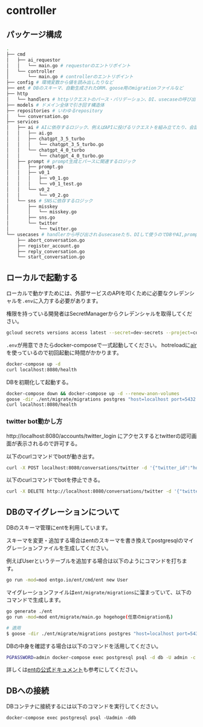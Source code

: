 # controller

## パッケージ構成

```sh
.
├── cmd
│   ├── ai_requestor
│   │   └── main.go # requestorのエントリポイント
│   └── controller
│       └── main.go # controllerのエントリポイント
├── config # 環境変数から値を読み出したりなど
├── ent # DBのスキーマ、自動生成されたORM、goose用のmigrationファイルなど
├── http
│   └── handlers # httpリクエストのパース・バリデーション、DI、usecaseの呼び出しを行う
├── models # ドメイン全体で引き回す構造体
├── repositories # いわゆるrepository
│   └── conversation.go
├── services
│   ├── ai # AIに依存するロジック、例えばAPIに投げるリクエストを組み立てたり、会話履歴をDBに保存するなど
│   │   ├── ai.go
│   │   ├── chatgpt_3_5_turbo
│   │   │   └── chatgpt_3_5_turbo.go
│   │   └── chatgpt_4_0_turbo
│   │       └── chatgpt_4_0_turbo.go
│   ├── prompt # prompt生成とパースに関連するロジック
│   │   ├── prompt.go
│   │   ├── v0_1
│   │   │   ├── v0_1.go
│   │   │   └── v0_1_test.go
│   │   └── v0_2
│   │       └── v0_2.go
│   └── sns # SNSに依存するロジック
│       ├── misskey
│       │   └── misskey.go
│       ├── sns.go
│       └── twitter
│           └── twitter.go
└── usecases # handlerから呼び出されるusecaseたち、DIして使うのでDBやAI,prompt,sns実装についての知識を一切持たない
    ├── abort_conversation.go
    ├── register_account.go
    ├── reply_conversation.go
    └── start_conversation.go
```

## ローカルで起動する

ローカルで動かすためには、外部サービスのAPIを叩くために必要なクレデンシャルを`.env`に入力する必要があります。

権限を持っている開発者はSecretManagerからクレデンシャルを取得してください。

```sh
gcloud secrets versions access latest --secret=dev-secrets --project=conversational-ai-sns-bot > .env
```

`.env`が用意できたらdocker-composeで一式起動してください。
hotreloadに[air](https://github.com/cosmtrek/air)を使っているので初回起動に時間がかかります。

```sh
docker-compose up -d
curl localhost:8080/health
```

DBを初期化して起動する。

```sh
docker-compose down && docker-compose up -d --renew-anon-volumes
goose -dir ./ent/migrate/migrations postgres "host=localhost port=5432 user=admin password=admin dbname=db sslmode=disable" up # tableを初期化
curl localhost:8080/health
```

### twitter bot動かし方

http://localhost:8080/accounts/twitter_login にアクセスするとtwitterの認可画面が表示されるので許可する。

以下のcurlコマンドでbotが動き出す。

```sh
curl -X POST localhost:8080/conversations/twitter -d '{"twitter_id":"hoge","ai_model":"gpt-3.5-turbo","cmd_version":"v0.1"}'
```

以下のcurlコマンドでbotを停止できる。

```sh
curl -X DELETE http://localhost:8080/conversations/twitter -d '{"twitter_id":"hoge"}'
```



## DBのマイグレーションについて

DBのスキーマ管理にentを利用しています。

スキーマを変更・追加する場合はentのスキーマを書き換えてpostgresqlのマイグレーションファイルを生成してください。

例えばUserというテーブルを追加する場合は以下のようにコマンドを打ちます。
```sh
go run -mod=mod entgo.io/ent/cmd/ent new User
```

マイグレーションファイルは`ent/migrate/migrations`に溜まっていて、以下のコマンドで生成します。
```sh
go generate ./ent
go run -mod=mod ent/migrate/main.go hogehoge(任意のmigration名)

# 適用
$ goose -dir ./ent/migrate/migrations postgres "host=localhost port=5432 user=admin password=admin dbname=db sslmode=disable" up
```

DBの中身を確認する場合は以下のコマンドを活用してください。
```sh
PGPASSWORD=admin docker-compose exec postgresql psql -d db -U admin -c "\dt"
```

詳しくは[entの公式ドキュメント](https://entgo.io/ja/docs/getting-started)も参考にしてください。

## DBへの接続

DBコンテナに接続するには以下のコマンドを実行してください。

```
docker-compose exec postgresql psql -Uadmin -ddb
```

